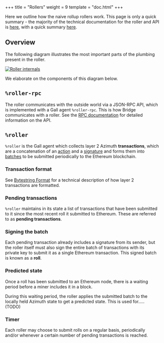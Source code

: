 +++
title = "Rollers"
weight = 9
template = "doc.html"
+++

Here we outline how the naive rollup rollers work. This page is only a quick
summary - the majority of the technical documentation for the roller and API is
[here](https://documenter.getpostman.com/view/16338962/Tzm3nx7x#), with a quick
summary [here](/docs/azimuth/l2/layer2-api).

## Overview

The following diagram illustrates the most important parts of the plumbing
present in the roller.

[![Roller internals](https://media.urbit.org/docs/layer2/roller-internal.png)](https://media.urbit.org/docs/layer2/roller-internal.png)

We elaborate on the components of this diagram below.

## `%roller-rpc`

The roller communicates with the outside world via a JSON-RPC API, which is
implemented with a Gall agent `%roller-rpc`. This is how Bridge communicates
with a roller. See the [RPC
documentation](https://documenter.getpostman.com/view/16338962/Tzm3nx7x#5a698656-8e7e-433f-9eff-1c6047b9eace)
for detailed information on the API.

## `%roller`

`%roller` is the Gall agent which collects layer 2 Azimuth **transactions**, which
are a concatenation of an
[action](/docs/azimuth/l2/bytestrings#actions) and a
[signature](/docs/azimuth/l2/bytestrings#signatures) and forms them into
[batches](/docs/azimuth/l2/bytestrings#batch) to be submitted periodically to the
Ethereum blockchain.

### Transaction format

See [Bytestring Format](/docs/azimuth/l2/bytestring) for a technical description of
how layer 2 transactions are formatted.

### Pending transactions

`%roller` maintains in its state a list of transactions that have been submitted
to it since the most recent roll it submitted to Ethereum. These are referred to as
**pending transactions**.

### Signing the batch

Each pending transaction already includes a signature from its sender, but the roller
itself must also sign the entire batch of transactions with its private key to
submit it as a single Ethereum transaction. This signed batch is known as a **roll**.

### Predicted state

Once a roll has been submitted to an Ethereum node, there is a waiting period
before a miner includes it in a block.

During this waiting period, the roller applies the submitted batch to the
locally held Azimuth state to get a predicted state. This is used for..... (TODO)

### Timer

Each roller may choose to submit rolls on a regular basis, periodically
and/or whenever a certain number of pending transactions is reached.

